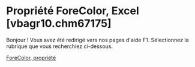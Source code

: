 
# Propriété ForeColor, Excel [vbagr10.chm67175]

Bonjour ! Vous avez été redirigé vers nos pages d'aide F1. Sélectionnez la rubrique que vous recherchiez ci-dessous.

[ForeColor, propriété](http://msdn.microsoft.com/library/1c1eb700-672e-095d-826c-28cdb7e9de40%28Office.15%29.aspx)
